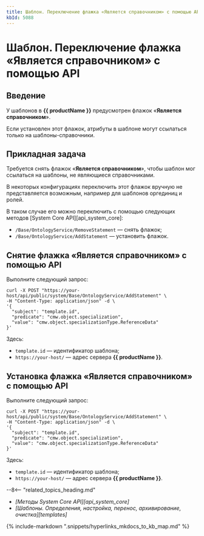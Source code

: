 ```yaml
---
title: Шаблон. Переключение флажка «Является справочником» с помощью API
kbId: 5088
---
```


# Шаблон. Переключение флажка «Является справочником» с помощью API

## Введение

У шаблонов в **{{ productName }}** предусмотрен флажок «**Является справочником**».

Если установлен этот флажок, атрибуты в шаблоне могут ссылаться только на шаблоны-справочники.

## Прикладная задача

Требуется снять флажок «**Является справочником**», чтобы шаблон мог ссылаться на шаблоны, не являющиеся справочниками.

В некоторых конфигурациях переключить этот флажок вручную не представляется возможным, например для шаблонов оргединиц и ролей.

В таком случае его можно переключить с помощью следующих методов [System Core API][api_system_core]:

- `/Base/OntologyService/RemoveStatement` — снять флажок;
- `/Base/OntologyService/AddStatement` — установить флажок.

## Снятие флажка «Является справочником» с помощью API

Выполните следующий запрос:

```
curl -X POST "https://your-host/api/public/system/Base/OntologyService/AddStatement" \
-H "Content-Type: application/json" -d \
'{
  "subject": "template.id",
  "predicate": "cmw.object.specialization",
  "value": "cmw.object.specializationType.ReferenceData"
}'
```

Здесь:

- `template.id` — идентификатор шаблона;
- `https://your-host/` — адрес сервера **{{ productName }}**.

## Установка флажка «Является справочником» с помощью API

Выполните следующий запрос:

```
curl -X POST "https://your-host/api/public/system/Base/OntologyService/AddStatement" \
-H "Content-Type: application/json" -d \
'{
  "subject": "template.id",
  "predicate": "cmw.object.specialization",
  "value": "cmw.object.specializationType.ReferenceData"
}'
```

Здесь:

- `template.id` — идентификатор шаблона;
- `https://your-host/` — адрес сервера **{{ productName }}**.

--8<-- "related_topics_heading.md"

- *[Методы System Core API][api_system_core]*
- *[Шаблоны. Определения, настройка, перенос, архивирование, очистка][templates]*

{% include-markdown ".snippets/hyperlinks_mkdocs_to_kb_map.md" %}
